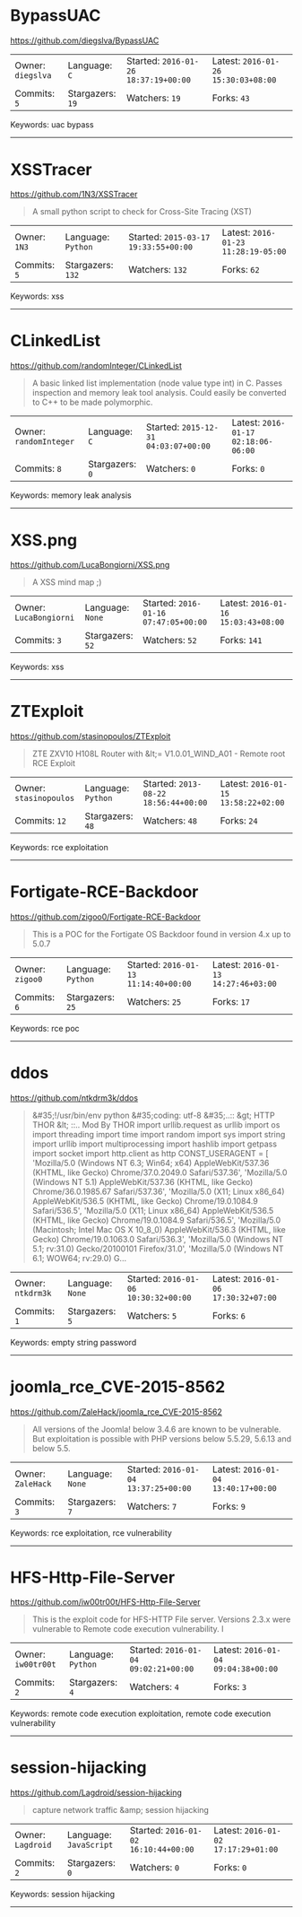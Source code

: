 # BypassUAC

https://github.com/diegslva/BypassUAC
<blockquote>
<no description>
</blockquote>

<table><tr>
<tr><td>Owner: <code>diegslva</code></td>
    <td>Language: <code>C</code></td>
    <td>Started: <code>2016-01-26 18:37:19+00:00</code></td>
    <td>Latest: <code>2016-01-26 15:30:03+08:00</code></td></tr>
<tr><td>Commits: <code>5</code></td>
    <td>Stargazers: <code>19</code></td>
    <td>Watchers: <code>19</code></td>
    <td>Forks: <code>43</code></td></tr>
</table>
Keywords: uac bypass

---

# XSSTracer

https://github.com/1N3/XSSTracer
<blockquote>
A small python script to check for Cross-Site Tracing (XST)
</blockquote>

<table><tr>
<tr><td>Owner: <code>1N3</code></td>
    <td>Language: <code>Python</code></td>
    <td>Started: <code>2015-03-17 19:33:55+00:00</code></td>
    <td>Latest: <code>2016-01-23 11:28:19-05:00</code></td></tr>
<tr><td>Commits: <code>5</code></td>
    <td>Stargazers: <code>132</code></td>
    <td>Watchers: <code>132</code></td>
    <td>Forks: <code>62</code></td></tr>
</table>
Keywords: xss

---

# CLinkedList

https://github.com/randomInteger/CLinkedList
<blockquote>
A basic linked list implementation (node value type int) in C.  Passes inspection and memory leak tool analysis.  Could easily be converted to C++ to be made polymorphic.
</blockquote>

<table><tr>
<tr><td>Owner: <code>randomInteger</code></td>
    <td>Language: <code>C</code></td>
    <td>Started: <code>2015-12-31 04:03:07+00:00</code></td>
    <td>Latest: <code>2016-01-17 02:18:06-06:00</code></td></tr>
<tr><td>Commits: <code>8</code></td>
    <td>Stargazers: <code>0</code></td>
    <td>Watchers: <code>0</code></td>
    <td>Forks: <code>0</code></td></tr>
</table>
Keywords: memory leak analysis

---

# XSS.png

https://github.com/LucaBongiorni/XSS.png
<blockquote>
A XSS mind map ;)
</blockquote>

<table><tr>
<tr><td>Owner: <code>LucaBongiorni</code></td>
    <td>Language: <code>None</code></td>
    <td>Started: <code>2016-01-16 07:47:05+00:00</code></td>
    <td>Latest: <code>2016-01-16 15:03:43+08:00</code></td></tr>
<tr><td>Commits: <code>3</code></td>
    <td>Stargazers: <code>52</code></td>
    <td>Watchers: <code>52</code></td>
    <td>Forks: <code>141</code></td></tr>
</table>
Keywords: xss

---

# ZTExploit

https://github.com/stasinopoulos/ZTExploit
<blockquote>
ZTE ZXV10 H108L Router with &amp;lt;= V1.0.01_WIND_A01 - Remote root RCE Exploit
</blockquote>

<table><tr>
<tr><td>Owner: <code>stasinopoulos</code></td>
    <td>Language: <code>Python</code></td>
    <td>Started: <code>2013-08-22 18:56:44+00:00</code></td>
    <td>Latest: <code>2016-01-15 13:58:22+02:00</code></td></tr>
<tr><td>Commits: <code>12</code></td>
    <td>Stargazers: <code>48</code></td>
    <td>Watchers: <code>48</code></td>
    <td>Forks: <code>24</code></td></tr>
</table>
Keywords: rce exploitation

---

# Fortigate-RCE-Backdoor

https://github.com/zigoo0/Fortigate-RCE-Backdoor
<blockquote>
This is a POC for the Fortigate OS Backdoor found in version 4.x up to 5.0.7
</blockquote>

<table><tr>
<tr><td>Owner: <code>zigoo0</code></td>
    <td>Language: <code>Python</code></td>
    <td>Started: <code>2016-01-13 11:14:40+00:00</code></td>
    <td>Latest: <code>2016-01-13 14:27:46+03:00</code></td></tr>
<tr><td>Commits: <code>6</code></td>
    <td>Stargazers: <code>25</code></td>
    <td>Watchers: <code>25</code></td>
    <td>Forks: <code>17</code></td></tr>
</table>
Keywords: rce poc

---

# ddos

https://github.com/ntkdrm3k/ddos
<blockquote>
&amp;&#35;35;!/usr/bin/env python &amp;&#35;35;coding: utf-8 &amp;&#35;35;..:: &amp;gt; HTTP THOR &amp;lt; ::.. Mod By THOR import urllib.request as urllib import os import threading import time import random import sys import string import urllib import multiprocessing import hashlib import getpass import socket import http.client as http    CONST_USERAGENT = [ 'Mozilla/5.0 (Windows NT 6.3; Win64; x64) AppleWebKit/537.36 (KHTML, like Gecko) Chrome/37.0.2049.0 Safari/537.36', 'Mozilla/5.0 (Windows NT 5.1) AppleWebKit/537.36 (KHTML, like Gecko) Chrome/36.0.1985.67 Safari/537.36', 'Mozilla/5.0 (X11; Linux x86_64) AppleWebKit/536.5 (KHTML, like Gecko) Chrome/19.0.1084.9 Safari/536.5', 'Mozilla/5.0 (X11; Linux x86_64) AppleWebKit/536.5 (KHTML, like Gecko) Chrome/19.0.1084.9 Safari/536.5', 'Mozilla/5.0 (Macintosh; Intel Mac OS X 10_8_0) AppleWebKit/536.3 (KHTML, like Gecko) Chrome/19.0.1063.0 Safari/536.3', 'Mozilla/5.0 (Windows NT 5.1; rv:31.0) Gecko/20100101 Firefox/31.0', 'Mozilla/5.0 (Windows NT 6.1; WOW64; rv:29.0) G...
</blockquote>

<table><tr>
<tr><td>Owner: <code>ntkdrm3k</code></td>
    <td>Language: <code>None</code></td>
    <td>Started: <code>2016-01-06 10:30:32+00:00</code></td>
    <td>Latest: <code>2016-01-06 17:30:32+07:00</code></td></tr>
<tr><td>Commits: <code>1</code></td>
    <td>Stargazers: <code>5</code></td>
    <td>Watchers: <code>5</code></td>
    <td>Forks: <code>6</code></td></tr>
</table>
Keywords: empty string password

---

# joomla_rce_CVE-2015-8562

https://github.com/ZaleHack/joomla_rce_CVE-2015-8562
<blockquote>
All versions of the Joomla! below 3.4.6 are known to be vulnerable. But exploitation is possible with PHP versions below 5.5.29, 5.6.13 and below 5.5.
</blockquote>

<table><tr>
<tr><td>Owner: <code>ZaleHack</code></td>
    <td>Language: <code>None</code></td>
    <td>Started: <code>2016-01-04 13:37:25+00:00</code></td>
    <td>Latest: <code>2016-01-04 13:40:17+00:00</code></td></tr>
<tr><td>Commits: <code>3</code></td>
    <td>Stargazers: <code>7</code></td>
    <td>Watchers: <code>7</code></td>
    <td>Forks: <code>9</code></td></tr>
</table>
Keywords: rce exploitation, rce vulnerability

---

# HFS-Http-File-Server

https://github.com/iw00tr00t/HFS-Http-File-Server
<blockquote>
This is the exploit code for HFS-HTTP File server. Versions 2.3.x were vulnerable to Remote code execution vulnerability. I
</blockquote>

<table><tr>
<tr><td>Owner: <code>iw00tr00t</code></td>
    <td>Language: <code>Python</code></td>
    <td>Started: <code>2016-01-04 09:02:21+00:00</code></td>
    <td>Latest: <code>2016-01-04 09:04:38+00:00</code></td></tr>
<tr><td>Commits: <code>2</code></td>
    <td>Stargazers: <code>4</code></td>
    <td>Watchers: <code>4</code></td>
    <td>Forks: <code>3</code></td></tr>
</table>
Keywords: remote code execution exploitation, remote code execution vulnerability

---

# session-hijacking

https://github.com/Lagdroid/session-hijacking
<blockquote>
capture network traffic &amp;amp; session hijacking
</blockquote>

<table><tr>
<tr><td>Owner: <code>Lagdroid</code></td>
    <td>Language: <code>JavaScript</code></td>
    <td>Started: <code>2016-01-02 16:10:44+00:00</code></td>
    <td>Latest: <code>2016-01-02 17:17:29+01:00</code></td></tr>
<tr><td>Commits: <code>2</code></td>
    <td>Stargazers: <code>0</code></td>
    <td>Watchers: <code>0</code></td>
    <td>Forks: <code>0</code></td></tr>
</table>
Keywords: session hijacking

---

